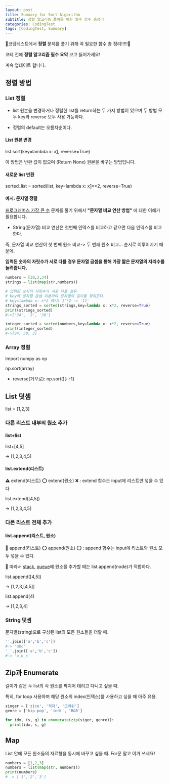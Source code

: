 ```yaml
---
layout: post
title: Summary for Sort Algorithm
subtitle: 정렬 알고리즘 풀이를 위한 필수 함수 총정리
categories: CodingTest
tags: [CodingTest, Summary]
---
```

🌟코딩테스트에서 **정렬** 문제를 풀기 위해 꼭 필요한 함수 총 정리!!!!!🌟

코테 전에 **정렬 알고리즘 필수 요약** 보고 들어가세요!

계속 업데이트 합니다. 

## 정렬 방법
### List 정렬

* list 원본을 변경하거나 정렬한 list를 return하는 두 가지 방법이 있으며 두 방법 모두 key와 reverse 모두 사용 가능하다.

* 정렬의 default는 오름차순이다.

#### List 원본 변경

list.sort(key=lambda x: x[1], reverse=True)

이 방법은 반환 값이 없으며 (Return None) 원본을 바꾸는 방법입니다.

#### 새로운 list 반환

sorted_list = sorted(list, key=lambda x: x[1]**2, reverse=True)

#### 예시: 문자열 정렬

[프로그래머스 가장 큰 수][1] 문제를 풀기 위해서 **"문자열 비교 연산 방법"** 에 대한 이해가 필요합니다.

* String(문자열) 비교 연산은 첫번째 인덱스를 비교하고 같으면 다음 인덱스를 비교한다.

  

즉, 문자열 비교 연산이 첫 번째 원소 비교-> 두 번째 원소 비교... 순서로 이루어지기 때문에,

**입력된 숫자의 자릿수가 서로 다를 경우 문자열 곱셈을 통해 가장 짧은 문자열의 자리수를 늘려줍니다.**

```python
numbers = [30,3,34]
strings = list(map(str,numbers))

# 입력된 숫자의 자릿수가 서로 다를 경우
# key에 문자열 곱셈 이용하여 문자열의 길이를 맞춰준다.
# key=lambda x: x*2 예시)'1'*2 -> '11'
strings_sorted = sorted(strings,key=lambda x: x*2, reverse=True) 
print(strings_sorted) 
#->['34', '3', '30']

integer_sorted = sorted(numbers,key=lambda x: x*2, reverse=True)
print(integer_sorted) 
#->[34, 30, 3]
```

### Array 정렬

Import numpy as np

np.sort(array)

* reverse(거꾸로): np.sort()[::-1]

## List 덧셈

list = [1,2,3]

### 다른 리스트 내부의 원소 추가

#### list+list

list+[4,5] 

-> [1,2,3,4,5]

#### list.extend(리스트)

⚠️ extend(리스트) ⭕️ extend(원소) ❌ : extend 함수는 input에 리스트만 넣을 수 있다

list.extend([4,5])

-> [1,2,3,4,5]

### 다른 리스트 전체 추가

#### list.append(리스트, 원소)

🌟 append(리스트) ⭕️ append(원소) ⭕️ : append 함수는 input에 리스트와 원소 모두 넣을 수 있다.

🌟 따라서 [stack][2], [queue][3]에 원소를 추가할 때는 list.append(node)가 적합하다.



list.append([4,5])

-> [1,2,3,[4,5]]

list.append(4)

-> [1,2,3,4]

### String 덧셈

문자열(string)으로 구성된 list의 모든 원소들을 더할 때.

```python
''.join(['a','b','c'])
#-> 'abc'
'_'.join(['a','b','c'])
#-> 'a_b_c'
```

## Zip과 Enumerate
길이가 같은 두 list의 각 원소를 짝지어 데리고 다니고 싶을 때.

특히, for loop 사용하며 해당 원소의 index(인덱스)를 사용하고 싶을 때 아주 유용.

```python
singer = ['zico', '적재', '크러쉬']
genre = ['hip-pop', 'indi', 'R&B']

for idx, (s, g) in enumerate(zip(siger, genre)):
  print(idx, s, g)
```
## Map

List 안에 모든 원소들의 자료형을 동시에 바꾸고 싶을 때. For문 말고 이거 쓰세요!

```python
numbers = [1,2,3]
numbers = list(map(str, numbers))
print(numbers)
# -> ['1','2','3']
```



[1]: https://programmers.co.kr/learn/courses/30/parts/12198
[2]: https://dasolu.github.io/basic/2021/04/15/data-structure-stack.html
[3]: https://dasolu.github.io/algorithm/2021/04/20/BFS.html


